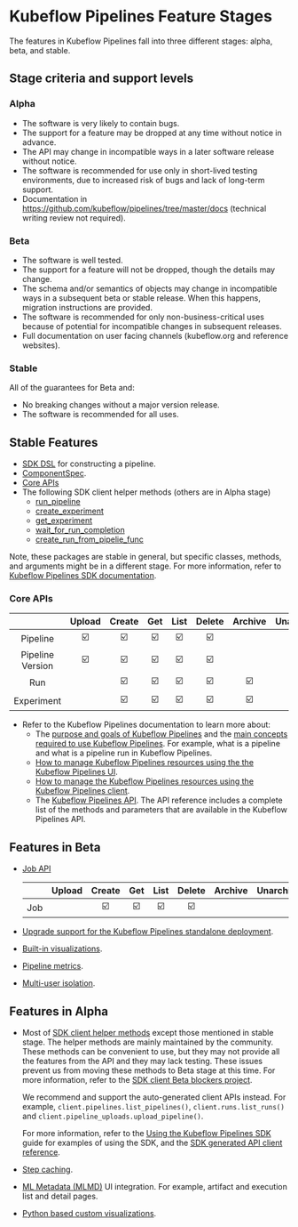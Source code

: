 # Kubeflow Pipelines Feature Stages

The features in Kubeflow Pipelines fall into three different stages: alpha, beta, and stable.

## Stage criteria and support levels

### Alpha
* The software is very likely to contain bugs.
* The support for a feature may be dropped at any time without notice in advance.
* The API may change in incompatible ways in a later software release without notice.
* The software is recommended for use only in short-lived testing environments, due to increased risk of bugs and lack of long-term support.
* Documentation in https://github.com/kubeflow/pipelines/tree/master/docs (technical writing review not required).

### Beta
* The software is well tested.
* The support for a feature will not be dropped, though the details may change.
* The schema and/or semantics of objects may change in incompatible ways in a subsequent beta or stable release. When this happens, migration instructions are provided.
* The software is recommended for only non-business-critical uses because of potential for incompatible changes in subsequent releases.
* Full documentation on user facing channels (kubeflow.org and reference websites).

### Stable
All of the guarantees for Beta and:
* No breaking changes without a major version release.
* The software is recommended for all uses.

## Stable Features

* [SDK DSL](https://github.com/kubeflow/pipelines/tree/master/sdk/python/kfp/dsl) for constructing a pipeline.
* [ComponentSpec](https://github.com/kubeflow/pipelines/blob/release-1.0/sdk/python/kfp/components/structures/components.json_schema.json).
* [Core APIs](#core-apis)
* The following SDK client helper methods (others are in Alpha stage)
  * [run_pipeline](https://kubeflow-pipelines.readthedocs.io/en/stable/source/kfp.client.html#kfp.Client.run_pipeline)
  * [create_experiment](https://kubeflow-pipelines.readthedocs.io/en/stable/source/kfp.client.html#kfp.Client.create_experiment)
  * [get_experiment](https://kubeflow-pipelines.readthedocs.io/en/stable/source/kfp.client.html#kfp.Client.get_experiment)
  * [wait_for_run_completion](https://kubeflow-pipelines.readthedocs.io/en/stable/source/kfp.client.html#kfp.Client.wait_for_run_completion)
  * [create_run_from_pipelie_func](https://kubeflow-pipelines.readthedocs.io/en/stable/source/kfp.client.html#kfp.Client.create_run_from_pipeline_func)

Note, these packages are stable in general, but specific classes, methods, and arguments might be in a different stage. For more information, refer to [Kubeflow Pipelines SDK documentation](https://kubeflow-pipelines.readthedocs.io/en/stable/source/kfp.dsl.html).

### Core APIs

|                  | Upload | Create | Get | List | Delete | Archive | Unarchive | Enable | Disable | Terminate | Retry |
|:----------------:|:------:|:------:|:---:|:----:|:------:|:-------:|:---------:|:------:|:-------:|:---------:|:-----:|
| Pipeline         | ☑️  |  ☑️ |☑️|☑️ | ☑️  |         |           |
| Pipeline Version | ☑️  |  ☑️ |☑️|☑️ | ☑️  |         |           |
| Run              |        |  ☑️ |☑️|☑️ | ☑️  | ☑️   | ☑️     |        |         | ☑️     | ☑️ |
| Experiment       |        |  ☑️ |☑️|☑️ | ☑️  | ☑️   | ☑️     |

* Refer to the Kubeflow Pipelines documentation to learn more about:
  - The [purpose and goals of Kubeflow Pipelines](https://www.kubeflow.org/docs/pipelines/overview/pipelines-overview/) and the [main concepts required to use Kubeflow Pipelines](https://www.kubeflow.org/docs/pipelines/overview/concepts/). For example, what is a pipeline and what is a pipeline run in Kubeflow Pipelines.
  - [How to manage Kubeflow Pipelines resources using the the Kubeflow Pipelines UI](https://www.kubeflow.org/docs/pipelines/overview/interfaces/).
  -  [How to manage the Kubeflow Pipelines resources using the Kubeflow Pipelines client](https://www.kubeflow.org/docs/pipelines/tutorials/sdk-examples/).
  - The [Kubeflow Pipelines API](https://www.kubeflow.org/docs/pipelines/reference/api/kubeflow-pipeline-api-spec/). The API reference includes a complete list of the methods and parameters that are available in the Kubeflow Pipelines API.

## Features in Beta

* [Job API](https://www.kubeflow.org/docs/pipelines/reference/api/kubeflow-pipeline-api-spec/#tag-JobService)

  |                  | Upload | Create | Get | List | Delete | Archive | Unarchive | Enable | Disable | Terminate | Retry |
  |:----------------:|:------:|:------:|:---:|:----:|:------:|:-------:|:---------:|:------:|:-------:|:---------:|:-----:|
  | Job              |        |  ☑️ |☑️|☑️ | ☑️  |         |           | ☑️  | ☑️   |


* [Upgrade support for the Kubeflow Pipelines standalone deployment](https://www.kubeflow.org/docs/pipelines/installation/standalone-deployment/#upgrading-kubeflow-pipelines).

* [Built-in visualizations](https://www.kubeflow.org/docs/pipelines/sdk/output-viewer/).

* [Pipeline metrics](https://www.kubeflow.org/docs/pipelines/sdk/pipelines-metrics/).

* [Multi-user isolation](https://www.kubeflow.org/docs/pipelines/multi-user/).

## Features in Alpha

* Most of [SDK client helper methods](https://kubeflow-pipelines.readthedocs.io/en/stable/source/kfp.client.html) except those mentioned in stable stage. The helper methods are mainly maintained by the community. These methods can be convenient to use, but they may not provide all the features from the API and they may lack testing. These issues prevent us from moving these methods to Beta stage at this time. For more information, refer to the [SDK client Beta blockers project](https://github.com/kubeflow/pipelines/projects/7).

  We recommend and support the auto-generated client APIs instead. For example,
  `client.pipelines.list_pipelines()`, `client.runs.list_runs()` and
  `client.pipeline_uploads.upload_pipeline()`.

  For more information, refer to the [Using the Kubeflow Pipelines SDK](https://www.kubeflow.org/docs/pipelines/tutorials/sdk-examples/) guide for examples of using the SDK, and the [SDK generated API client reference](https://kubeflow-pipelines.readthedocs.io/en/stable/source/kfp.server_api.html).

* [Step caching](https://www.kubeflow.org/docs/pipelines/caching/).

* [ML Metadata (MLMD)](https://github.com/google/ml-metadata) UI integration.
  For example, artifact and execution list and detail pages.

* [Python based custom visualizations](https://www.kubeflow.org/docs/pipelines/sdk/python-based-visualizations/).
